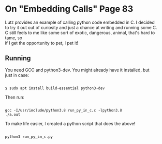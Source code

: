 # On "Embedding Calls" Page 83

Lutz provides an example of calling python code embedded in C. I decided to try
it out out of curiosity and just a chance at writing and running some C. C still
feels to me like some sort of exotic, dangerous, animal, that's hard to tame, so \
if I get the opportunity to pet, I pet it!


## Running

You need GCC and python3-dev. You might already have it installed, but just in
case:

```

$ sudo apt install build-essential python3-dev

```

Then run:

```

gcc -I/usr/include/python3.8 run_py_in_c.c -lpython3.8
./a.out

```

To make life easier, I created a python script that does the above!

```

python3 run_py_in_c.py

```
